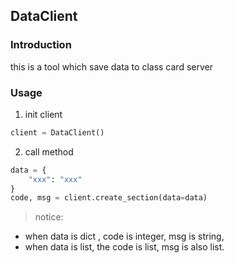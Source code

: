 ## DataClient

### Introduction
this is a tool which save data to class card server

### Usage
1. init client
```python
client = DataClient()
```

2. call method
```python
data = {
    "xxx": "xxx"
}
code, msg = client.create_section(data=data)
```
> notice:
* when data is dict , code is integer, msg is string, 
* when data is list, the code is list, msg is also list.




